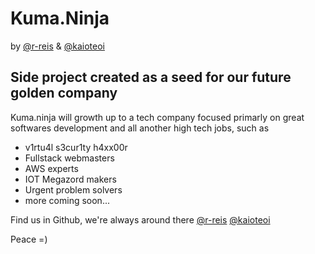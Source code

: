 # Kuma.Ninja
by [@r-reis](https://github.com/r-reis) & [@kaioteoi](https://github.com/kaioteoi)

## Side project created as a seed for our future golden company
Kuma.ninja will growth up to a tech company focused primarly on great softwares development and all another high tech jobs, such as
- v1rtu4l s3cur1ty h4xx00r
- Fullstack webmasters
- AWS experts
- IOT Megazord makers
- Urgent problem solvers
- more coming soon...

Find us in Github, we're always around there
[@r-reis](https://github.com/r-reis)
[@kaioteoi](https://github.com/kaioteoi)

Peace =)
